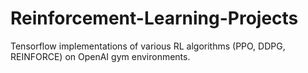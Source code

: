 # Reinforcement-Learning-Projects

Tensorflow implementations of various RL algorithms (PPO, DDPG, REINFORCE) on OpenAI gym environments.
